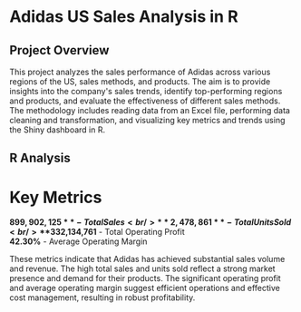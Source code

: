 # Adidas US Sales Analysis in R

## Project Overview

This project analyzes the sales performance of Adidas across various regions of the US, sales methods, and products. The aim is to provide insights into the company's sales trends, identify top-performing regions and products, and evaluate the effectiveness of different sales methods. The methodology includes reading data from an Excel file, performing data cleaning and transformation, and visualizing key metrics and trends using the Shiny dashboard in R.

## R Analysis

# Key Metrics

**$899,902,125** - Total Sales <br />
**2,478,861** - Total Units Sold <br />
**$332,134,761** - Total Operating Profit <br />
**42.30%** - Average Operating Margin <br />

These metrics indicate that Adidas has achieved substantial sales volume and revenue. The high total sales and units sold reflect a strong market presence and demand for their products. The significant operating profit and average operating margin suggest efficient operations and effective cost management, resulting in robust profitability.

